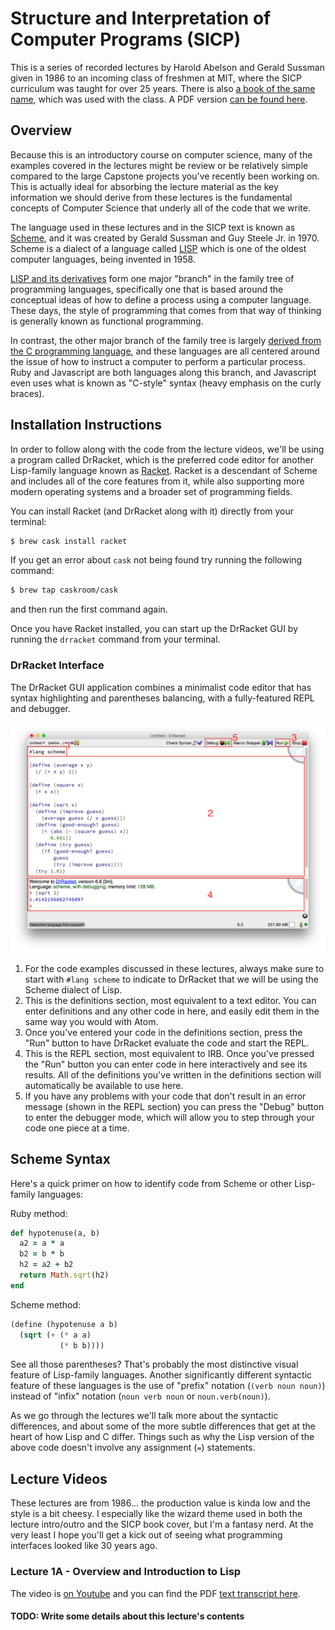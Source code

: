 # Structure and Interpretation of Computer Programs (SICP)
This is a series of recorded lectures by Harold Abelson and Gerald Sussman given in 1986 to an incoming class of freshmen at MIT, where the SICP curriculum was taught for over 25 years. There is also [a book of the same name](http://sarabander.github.io/sicp/), which was used with the class. A PDF version [can be found here](https://github.com/sarabander/sicp-pdf/raw/master/sicp.pdf).

## Overview
Because this is an introductory course on computer science, many of the examples covered in the lectures might be review or be relatively simple compared to the large Capstone projects you've recently been working on. This is actually ideal for absorbing the lecture material as the key information we should derive from these lectures is the fundamental concepts of Computer Science that underly all of the code that we write.

The language used in these lectures and in the SICP text is known as [Scheme](http://www.schemers.org/), and it was created by Gerald Sussman and Guy Steele Jr. in 1970. Scheme is a dialect of a language called [LISP](https://en.wikipedia.org/wiki/Lisp_(programming_language)) which is one of the oldest computer languages, being invented in 1958.

[LISP and its derivatives](https://en.wikipedia.org/wiki/List_of_Lisp-family_programming_languages) form one major "branch" in the family tree of programming languages, specifically one that is based around the conceptual ideas of how to define a process using a computer language. These days, the style of programming that comes from that way of thinking is generally known as functional programming.

In contrast, the other major branch of the family tree is largely [derived from the C programming language](https://en.wikipedia.org/wiki/List_of_C-family_programming_languages), and these languages are all centered around the issue of how to instruct a computer to perform a particular process. Ruby and Javascript are both languages along this branch, and Javascript even uses what is known as "C-style" syntax (heavy emphasis on the curly braces).


## Installation Instructions
In order to follow along with the code from the lecture videos, we'll be using a program called DrRacket, which is the preferred code editor for another Lisp-family language known as [Racket](http://www.racket-lang.org/). Racket is a descendant of Scheme and includes all of the core features from it, while also supporting more modern operating systems and a broader set of programming fields.

You can install Racket (and DrRacket along with it) directly from your terminal:
```bash
$ brew cask install racket
```

If you get an error about `cask` not being found try running the following command:
```bash
$ brew tap caskroom/cask
```
and then run the first command again.

Once you have Racket installed, you can start up the DrRacket GUI by running the `drracket` command from your terminal.

### DrRacket Interface
The DrRacket GUI application combines a minimalist code editor that has syntax highlighting and parentheses balancing, with a fully-featured REPL and debugger.

![DrRacket interface](../resources/images/drracket_interface.png)

1. For the code examples discussed in these lectures, always make sure to start with `#lang scheme` to indicate to DrRacket that we will be using the Scheme dialect of Lisp.
1. This is the definitions section, most equivalent to a text editor. You can enter definitions and any other code in here, and easily edit them in the same way you would with Atom.
1. Once you've entered your code in the definitions section, press the "Run" button to have DrRacket evaluate the code and start the REPL.
1. This is the REPL section, most equivalent to IRB. Once you've pressed the "Run" button you can enter code in here interactively and see its results. All of the definitions you've written in the definitions section will automatically be available to use here.
1. If you have any problems with your code that don't result in an error message (shown in the REPL section) you can press the "Debug" button to enter the debugger mode, which will allow you to step through your code one piece at a time.

## Scheme Syntax
Here's a quick primer on how to identify code from Scheme or other Lisp-family languages:

Ruby method:
```ruby
def hypotenuse(a, b)
  a2 = a * a
  b2 = b * b
  h2 = a2 + b2
  return Math.sqrt(h2)
end
```

Scheme method:
```scheme
(define (hypotenuse a b)
  (sqrt (+ (* a a)
           (* b b))))
```

See all those parentheses? That's probably the most distinctive visual feature of Lisp-family languages. Another significantly different syntactic feature of these languages is the use of "prefix" notation (`(verb noun noun)`) instead of "infix" notation (`noun verb noun` or `noun.verb(noun)`).

As we go through the lectures we'll talk more about the syntactic differences, and about some of the more subtle differences that get at the heart of how Lisp and C differ. Things such as why the Lisp version of the above code doesn't involve any assignment (`=`) statements.


## Lecture Videos
These lectures are from 1986... the production value is kinda low and the style is a bit cheesy. I especially like the wizard theme used in both the lecture intro/outro and the SICP book cover, but I'm a fantasy nerd. At the very least I hope you'll get a kick out of seeing what programming interfaces looked like 30 years ago.

### Lecture 1A - Overview and Introduction to Lisp
The video is [on Youtube](https://www.youtube.com/watch?v=2Op3QLzMgSY) and you can find the PDF [text transcript here](http://ocw.mit.edu/courses/electrical-engineering-and-computer-science/6-001-structure-and-interpretation-of-computer-programs-spring-2005/video-lectures/1a-overview-and-introduction-to-lisp/2Op3QLzMgSY.pdf).

#### TODO: Write some details about this lecture's contents
